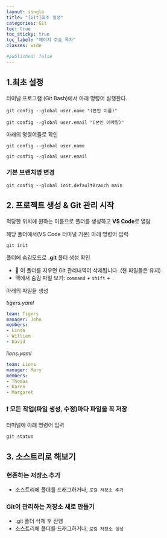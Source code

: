 ```yaml
---
layout: single
title: "[Git]최초 설정"
categories: Git
toc: true
toc_sticky: true
toc_label: "페이지 주요 목차"
classes: wide

#published: false
---
```




## 1.최초 설정

터미널 프로그램 (Git Bash)에서 아래 명령어 실행한다.

```shell
git config --global user.name "(본인 이름)"
```

```shell
git config --global user.email "(본인 이메일)"
```



아래의 명령어들로 확인

```shell
git config --global user.name
```

```shell
git config --global user.email
```


### 기본 브랜치명 변경

```shell
git config --global init.defaultBranch main
```


## 2. 프로젝트 생성 & Git 관리 시작

적당한 위치에 원하는 이름으로 폴더를 생성하고 **VS Code**로 열람

해당 폴더에서(VS Code 터미널 기본) 아래 명령어 입력

```
git init
```


폴더에 숨김모드로 **.git** 폴더 생성 확인

- 🛑 이 폴더를 지우면 Git 관리내역이 삭제됩니다. (현 파일들은 유지)
- 맥에서 숨김 파일 보기: `command` + `shift` + `.`

아래의 파일들 생성

*tigers.yaml*

```yaml
team: Tigers
manager: John
members:
- Linda
- William
- David
```

*lions.yaml*

```yaml
team: Lions
manager: Mary
members:
- Thomas
- Karen
- Margaret
```

### ❗️ 모든 작업(파일 생성, 수정)마다 파일을 꼭 **저장**

터미널에 아래 명령어 입력

```
git status
```


## 3. 소스트리로 해보기

### 현존하는 저장소 추가

- 소스트리에 폴더를 드래그하거나, `로컬 저장소 추가`


### Git이 관리하는 저장소 새로 만들기

- .git 폴더 삭제 후 진행
- 소스트리에 폴더를 드래그하거나, `로컬 저장소 생성`